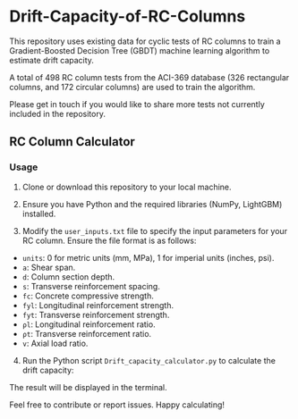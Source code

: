 # Drift-Capacity-of-RC-Columns
This repository uses existing data for cyclic tests of RC columns to train a Gradient-Boosted Decision Tree (GBDT) machine learning algorithm to estimate drift capacity. 

A total of 498 RC column tests  from the ACI-369 database (326 rectangular columns, and 172 circular columns) are used to train the algorithm.

Please get in touch if you would like to share more tests not currently included in the repository.

## RC Column Calculator
### Usage

1. Clone or download this repository to your local machine.

2. Ensure you have Python and the required libraries (NumPy, LightGBM) installed.

3. Modify the `user_inputs.txt` file to specify the input parameters for your RC column. Ensure the file format is as follows:

- `units`: 0 for metric units (mm, MPa), 1 for imperial units (inches, psi).
- `a`: Shear span.
- `d`: Column section depth.
- `s`: Transverse reinforcement spacing.
- `fc`: Concrete compressive strength.
- `fyl`: Longitudinal reinforcement strength.
- `fyt`: Transverse reinforcement strength.
- `ρl`: Longitudinal reinforcement ratio.
- `ρt`: Transverse reinforcement ratio.
- `v`: Axial load ratio.

4. Run the Python script `Drift_capacity_calculator.py` to calculate the drift capacity:

The result will be displayed in the terminal.

Feel free to contribute or report issues.
Happy calculating!
